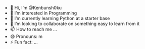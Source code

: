 - 👋 Hi, I’m @Kenbunsh0ku
- 👀 I’m interested in Programming
- 🌱 I’m currently learning Python at a starter base
- 💞️ I’m looking to collaborate on something easy to learn from it
- 📫 How to reach me ...
- 😄 Pronouns: m
- ⚡ Fun fact: ...

<!---
Kenbunsh0ku/Kenbunsh0ku is a ✨ special ✨ repository because its `README.md` (this file) appears on your GitHub profile.
You can click the Preview link to take a look at your changes.
--->
